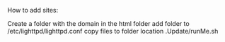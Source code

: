 How to add sites:

Create a folder with the domain in the html folder
add folder to /etc/lighttpd/lighttpd.conf
copy files to folder location
.Update/runMe.sh